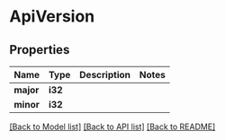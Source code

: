 # ApiVersion

## Properties

Name | Type | Description | Notes
------------ | ------------- | ------------- | -------------
**major** | **i32** |  | 
**minor** | **i32** |  | 

[[Back to Model list]](../README.md#documentation-for-models) [[Back to API list]](../README.md#documentation-for-api-endpoints) [[Back to README]](../README.md)


